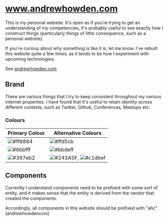 # www.andrewhowden.com

This is my personal website. It's open as if you're trying to get an understanding of my competencies, it's probably
useful to see exactly how I construct things (particularly things of little consequence, such as a personal website).

If you're curious about why something is like it is, let me know. I've rebuilt this website quite a few times, as it
tends to be how I experiment with upcoming technologies.

See [andrewhowden.com](https://www.andrewhowden.com/)

## Brand

There are various things that I try to keep consistent throughout my various internet properties. I have found that
it's useful to retain identity across different contexts, such as Twitter, Github, Conferences, Meetups etc.

### Colours

| Primary Colour                                           | Alternative Colours                                                                                               |
|----------------------------------------------------------|-------------------------------------------------------------------------------------------------------------------|
| ![#ff8884](https://placehold.it/15/ff8884/000000?text=+) | ![#ffd5cb](https://placehold.it/15/ffd5cb/000000?text=+)                                                          |
| ![#6bbfff](https://placehold.it/15/6bbfff/000000?text=+) | ![#bbdeff](https://placehold.it/15/bbdeff/000000?text=+)                                                          |
| ![#397eb2](https://placehold.it/15/397eb2/000000?text=+) | ![#243A5F](https://placehold.it/15/243A5F/000000?text=+), ![#c1dbef](https://placehold.it/15/c1dbef/000000?text=+)|

## Components

Currently I understand components need to be prefixed with some sort of entity, and it makes sense that the entity is
derived from the vendor that created the components.

Accordingly, all components in this website should be prefixed with "ahc" (andrewhowdencom)
